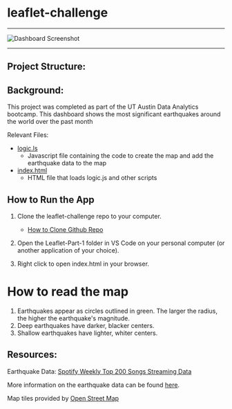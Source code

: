 # leaflet-challenge
- - -
![Dashboard Screenshot](Leaflet-Part-1/img/screenshot.png)
- - -
## **Project Structure:**
## **Background:**
This project was completed as part of the UT Austin Data Analytics bootcamp. This dashboard shows the most significant earthquakes around the world over the past month 

Relevant Files:
- [logic.ls](Leaflet-Part-1/logic.js)
  - Javascript file containing the code to create the map and add the earthquake data to the map
- [index.html](Leaflet-Part-1/index.html)
  - HTML file that loads logic.js and other scripts

## How to Run the App

1. Clone the leaflet-challenge repo to your computer.
   - [How to Clone Github Repo](https://docs.github.com/en/repositories/creating-and-managing-repositories/cloning-a-repository)

2. Open the Leaflet-Part-1 folder in VS Code on your personal computer (or another application of your choice).

3. Right click to open index.html in your browser. 

# How to read the map

1. Earthquakes appear as circles outlined in green. The larger the radius, the higher the earthquake's magnitude. 
2. Deep earthquakes have darker, blacker centers. 
3. Shallow earthquakes have lighter, whiter centers. 

## Resources:
Earthquake Data: [Spotify Weekly Top 200 Songs Streaming Data](https://earthquake.usgs.gov/earthquakes/feed/v1.0/summary/significant_month.geojson)

More information on the earthquake data can be found [here](https://earthquake.usgs.gov/earthquakes/feed/v1.0/geojson.php). 

Map tiles provided by [Open Street Map](https://www.openstreetmap.org/)
